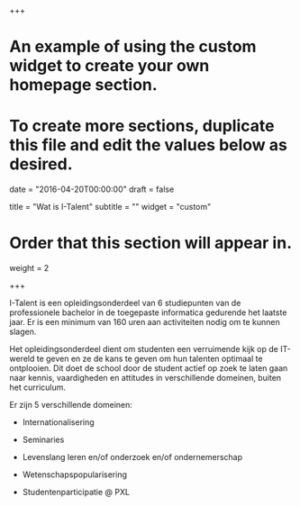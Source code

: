 +++
# An example of using the custom widget to create your own homepage section.
# To create more sections, duplicate this file and edit the values below as desired.

date = "2016-04-20T00:00:00"
draft = false

title = "Wat is I-Talent"
subtitle = ""
widget = "custom"

# Order that this section will appear in.
weight = 2

+++

I-Talent is een opleidingsonderdeel van 6 studiepunten van de professionele bachelor in de toegepaste informatica gedurende het laatste jaar. Er is een minimum van 160 uren aan activiteiten nodig om te kunnen slagen.

Het opleidingsonderdeel dient om studenten een verruimende kijk op de IT-wereld te geven en ze de kans te geven om hun talenten optimaal te ontplooien. Dit doet de school door de student actief op zoek te laten gaan naar kennis, vaardigheden en attitudes in verschillende domeinen, buiten het curriculum.

Er zijn 5 verschillende domeinen:

- Internationalisering

- Seminaries

- Levenslang leren en/of onderzoek en/of ondernemerschap

- Wetenschapspopularisering

- Studentenparticipatie @ PXL
